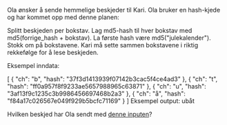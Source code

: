 Ola ønsker å sende hemmelige beskjeder til Kari. Ola bruker en hash-kjede og har kommet opp med denne planen:

Splitt beskjeden per bokstav.
Lag md5-hash til hver bokstav med md5(forrige_hash + bokstav).
La første hash være md5("julekalender").
Stokk om på bokstavene.
Kari må sette sammen bokstavene i riktig rekkefølge for å lese beskjeden.

Eksempel inndata:

[ { "ch": "b", "hash": "37f3d1413939f07142b3cac5f4ce4ad3" },
  { "ch": "t", "hash": "ff0a957f8f9233ae5657988965c63871" },
  { "ch": "u", "hash": "3af13f9c1235c3b9986456697468b2a3" },
  { "ch": "å", "hash": "f84a17c026567e049f929b5bcfc71169" } ]
Eksempel output: ubåt

Hvilken beskjed har Ola sendt med [denne inputen](./input-hashchain.json)?

